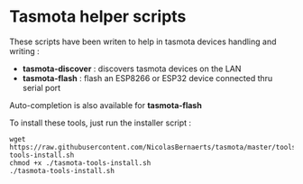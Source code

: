 # Tasmota helper scripts #

These scripts have been writen to help in tasmota devices handling and writing :

  * **tasmota-discover** : discovers tasmota devices on the LAN
  * **tasmota-flash** : flash an ESP8266 or ESP32 device connected thru serial port

Auto-completion is also available for **tasmota-flash**

To install these tools, just run the installer script :

```
wget https://raw.githubusercontent.com/NicolasBernaerts/tasmota/master/tools/tasmota-tools-install.sh
chmod +x ./tasmota-tools-install.sh
./tasmota-tools-install.sh
```

